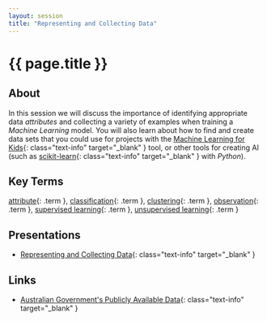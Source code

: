 ```yaml
---
layout: session
title: "Representing and Collecting Data"
---
```


# {{ page.title }}

## About

In this session we will discuss the importance of identifying appropriate data *attributes* and collecting a variety of examples when training a *Machine Learning* model.
You will also learn about how to find and create data sets that you could use for projects with the [Machine Learning for Kids](https://machinelearningforkids.co.uk/){: class="text-info" target="_blank" } tool, or other tools for creating AI (such as [scikit-learn](https://scikit-learn.org/stable/){: class="text-info" target="_blank" } with *Python*).

## Key Terms

[attribute](){: .term }, [classification](){: .term }, [clustering](){: .term }, [observation](){: .term }, [supervised learning](){: .term }, [unsupervised learning](){: .term }

## Presentations

- [Representing and Collecting Data](presentation/data.pdf){: class="text-info" target="_blank" } <i class="fas fa-file-pdf session-icon"></i>

## Links

- [Australian Government's Publicly Available Data](https://data.gov.au/){: class="text-info" target="_blank" } <i class="fas fa-link session-icon">